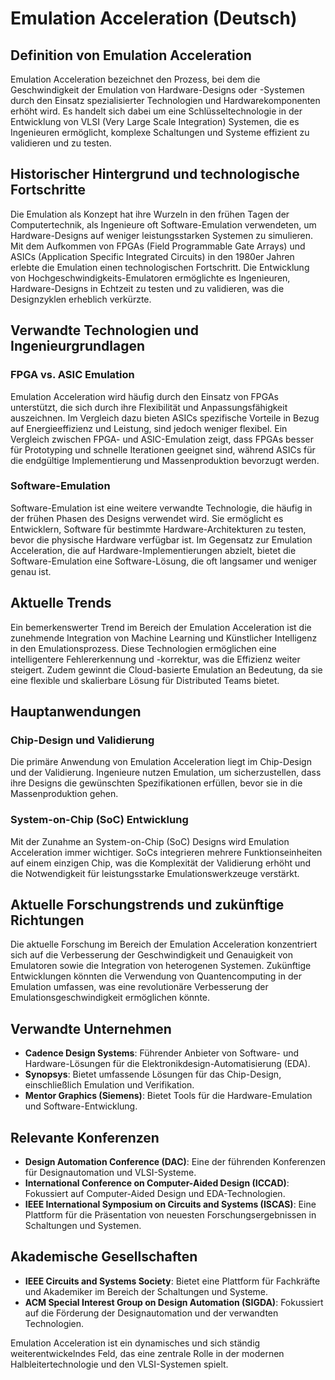 # Emulation Acceleration (Deutsch)

## Definition von Emulation Acceleration

Emulation Acceleration bezeichnet den Prozess, bei dem die Geschwindigkeit der Emulation von Hardware-Designs oder -Systemen durch den Einsatz spezialisierter Technologien und Hardwarekomponenten erhöht wird. Es handelt sich dabei um eine Schlüsseltechnologie in der Entwicklung von VLSI (Very Large Scale Integration) Systemen, die es Ingenieuren ermöglicht, komplexe Schaltungen und Systeme effizient zu validieren und zu testen. 

## Historischer Hintergrund und technologische Fortschritte

Die Emulation als Konzept hat ihre Wurzeln in den frühen Tagen der Computertechnik, als Ingenieure oft Software-Emulation verwendeten, um Hardware-Designs auf weniger leistungsstarken Systemen zu simulieren. Mit dem Aufkommen von FPGAs (Field Programmable Gate Arrays) und ASICs (Application Specific Integrated Circuits) in den 1980er Jahren erlebte die Emulation einen technologischen Fortschritt. Die Entwicklung von Hochgeschwindigkeits-Emulatoren ermöglichte es Ingenieuren, Hardware-Designs in Echtzeit zu testen und zu validieren, was die Designzyklen erheblich verkürzte.

## Verwandte Technologien und Ingenieurgrundlagen

### FPGA vs. ASIC Emulation

Emulation Acceleration wird häufig durch den Einsatz von FPGAs unterstützt, die sich durch ihre Flexibilität und Anpassungsfähigkeit auszeichnen. Im Vergleich dazu bieten ASICs spezifische Vorteile in Bezug auf Energieeffizienz und Leistung, sind jedoch weniger flexibel. Ein Vergleich zwischen FPGA- und ASIC-Emulation zeigt, dass FPGAs besser für Prototyping und schnelle Iterationen geeignet sind, während ASICs für die endgültige Implementierung und Massenproduktion bevorzugt werden.

### Software-Emulation

Software-Emulation ist eine weitere verwandte Technologie, die häufig in der frühen Phasen des Designs verwendet wird. Sie ermöglicht es Entwicklern, Software für bestimmte Hardware-Architekturen zu testen, bevor die physische Hardware verfügbar ist. Im Gegensatz zur Emulation Acceleration, die auf Hardware-Implementierungen abzielt, bietet die Software-Emulation eine Software-Lösung, die oft langsamer und weniger genau ist.

## Aktuelle Trends

Ein bemerkenswerter Trend im Bereich der Emulation Acceleration ist die zunehmende Integration von Machine Learning und Künstlicher Intelligenz in den Emulationsprozess. Diese Technologien ermöglichen eine intelligentere Fehlererkennung und -korrektur, was die Effizienz weiter steigert. Zudem gewinnt die Cloud-basierte Emulation an Bedeutung, da sie eine flexible und skalierbare Lösung für Distributed Teams bietet.

## Hauptanwendungen

### Chip-Design und Validierung

Die primäre Anwendung von Emulation Acceleration liegt im Chip-Design und der Validierung. Ingenieure nutzen Emulation, um sicherzustellen, dass ihre Designs die gewünschten Spezifikationen erfüllen, bevor sie in die Massenproduktion gehen.

### System-on-Chip (SoC) Entwicklung

Mit der Zunahme an System-on-Chip (SoC) Designs wird Emulation Acceleration immer wichtiger. SoCs integrieren mehrere Funktionseinheiten auf einem einzigen Chip, was die Komplexität der Validierung erhöht und die Notwendigkeit für leistungsstarke Emulationswerkzeuge verstärkt.

## Aktuelle Forschungstrends und zukünftige Richtungen

Die aktuelle Forschung im Bereich der Emulation Acceleration konzentriert sich auf die Verbesserung der Geschwindigkeit und Genauigkeit von Emulatoren sowie die Integration von heterogenen Systemen. Zukünftige Entwicklungen könnten die Verwendung von Quantencomputing in der Emulation umfassen, was eine revolutionäre Verbesserung der Emulationsgeschwindigkeit ermöglichen könnte.

## Verwandte Unternehmen

- **Cadence Design Systems**: Führender Anbieter von Software- und Hardware-Lösungen für die Elektronikdesign-Automatisierung (EDA).
- **Synopsys**: Bietet umfassende Lösungen für das Chip-Design, einschließlich Emulation und Verifikation.
- **Mentor Graphics (Siemens)**: Bietet Tools für die Hardware-Emulation und Software-Entwicklung.

## Relevante Konferenzen

- **Design Automation Conference (DAC)**: Eine der führenden Konferenzen für Designautomation und VLSI-Systeme.
- **International Conference on Computer-Aided Design (ICCAD)**: Fokussiert auf Computer-Aided Design und EDA-Technologien.
- **IEEE International Symposium on Circuits and Systems (ISCAS)**: Eine Plattform für die Präsentation von neuesten Forschungsergebnissen in Schaltungen und Systemen.

## Akademische Gesellschaften

- **IEEE Circuits and Systems Society**: Bietet eine Plattform für Fachkräfte und Akademiker im Bereich der Schaltungen und Systeme.
- **ACM Special Interest Group on Design Automation (SIGDA)**: Fokussiert auf die Förderung der Designautomation und der verwandten Technologien.

Emulation Acceleration ist ein dynamisches und sich ständig weiterentwickelndes Feld, das eine zentrale Rolle in der modernen Halbleitertechnologie und den VLSI-Systemen spielt.